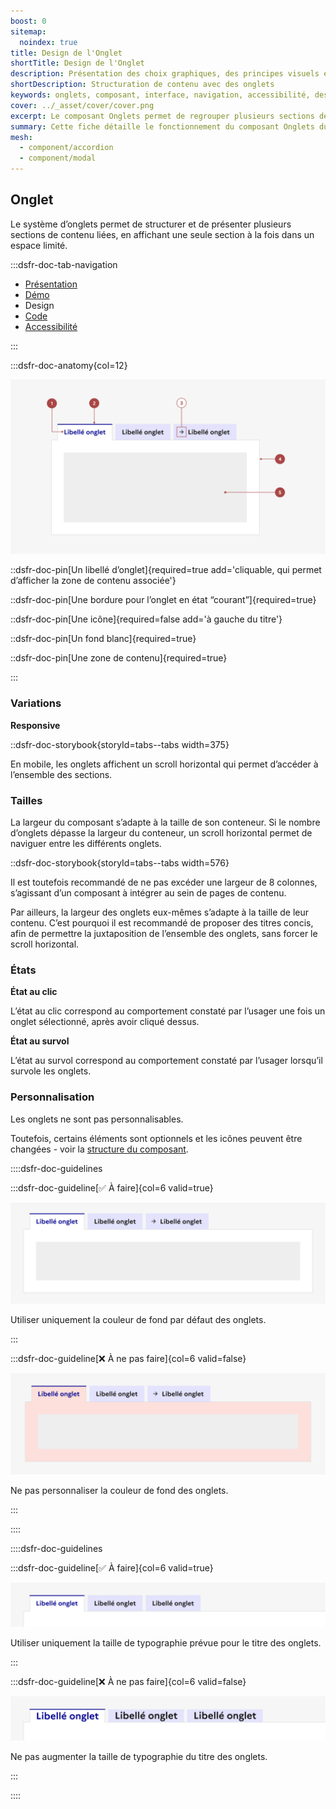 ```yaml
---
boost: 0
sitemap:
  noindex: true
title: Design de l'Onglet
shortTitle: Design de l'Onglet
description: Présentation des choix graphiques, des principes visuels et des variantes disponibles du composant Onglet.
shortDescription: Structuration de contenu avec des onglets
keywords: onglets, composant, interface, navigation, accessibilité, design système, UX, DSFR
cover: ../_asset/cover/cover.png
excerpt: Le composant Onglets permet de regrouper plusieurs sections de contenu dans un espace réduit en affichant une seule section à la fois. Il est utile pour simplifier la lecture et améliorer l’expérience utilisateur.
summary: Cette fiche détaille le fonctionnement du composant Onglets du design système de l’État. Elle décrit ses usages recommandés, ses règles d’intégration et d’accessibilité, ainsi que son comportement responsive. Le contenu est destiné aux équipes design et développement souhaitant structurer des interfaces avec plusieurs sections de contenu apparentées tout en maintenant une expérience claire et fluide.
mesh:
  - component/accordion
  - component/modal
---
```


## Onglet

Le système d’onglets permet de structurer et de présenter plusieurs sections de contenu liées, en affichant une seule section à la fois dans un espace limité.

:::dsfr-doc-tab-navigation

- [Présentation](../index.md)
- [Démo](../demo/index.md)
- Design
- [Code](../code/index.md)
- [Accessibilité](../accessibility/index.md)

:::

:::dsfr-doc-anatomy{col=12}

![Anatomie de l'onglet](../_asset/anatomy/anatomy-1.png)

::dsfr-doc-pin[Un libellé d’onglet]{required=true add='cliquable, qui permet d’afficher la zone de contenu associée'}

::dsfr-doc-pin[Une bordure pour l’onglet en état “courant”]{required=true}

::dsfr-doc-pin[Une icône]{required=false add='à gauche du titre'}

::dsfr-doc-pin[Un fond blanc]{required=true}

::dsfr-doc-pin[Une zone de contenu]{required=true}

:::

### Variations

**Responsive**

::dsfr-doc-storybook{storyId=tabs--tabs width=375}

En mobile, les onglets affichent un scroll horizontal qui permet d’accéder à l’ensemble des sections.

### Tailles

La largeur du composant s’adapte à la taille de son conteneur. Si le nombre d’onglets dépasse la largeur du conteneur, un scroll horizontal permet de naviguer entre les différents onglets.

::dsfr-doc-storybook{storyId=tabs--tabs width=576}

Il est toutefois recommandé de ne pas excéder une largeur de 8 colonnes, s’agissant d’un composant à intégrer au sein de pages de contenu.

Par ailleurs, la largeur des onglets eux-mêmes s’adapte à la taille de leur contenu. C’est pourquoi il est recommandé de proposer des titres concis, afin de permettre la juxtaposition de l’ensemble des onglets, sans forcer le scroll horizontal.

### États

**État au clic**

L’état au clic correspond au comportement constaté par l’usager une fois un onglet sélectionné, après avoir cliqué dessus.

**État au survol**

L’état au survol correspond au comportement constaté par l’usager lorsqu’il survole les onglets.

### Personnalisation

Les onglets ne sont pas personnalisables.

Toutefois, certains éléments sont optionnels et les icônes peuvent être changées - voir la [structure du composant](../../../../tab/_part/doc/index.md).

::::dsfr-doc-guidelines

:::dsfr-doc-guideline[✅ À faire]{col=6 valid=true}

![](../_asset/custom/do-1.png)

Utiliser uniquement la couleur de fond par défaut des onglets.

:::

:::dsfr-doc-guideline[❌ À ne pas faire]{col=6 valid=false}

![](../_asset/custom/dont-1.png)

Ne pas personnaliser la couleur de fond des onglets.

:::

::::

::::dsfr-doc-guidelines

:::dsfr-doc-guideline[✅ À faire]{col=6 valid=true}

![](../_asset/custom/do-2.png)

Utiliser uniquement la taille de typographie prévue pour le titre des onglets.

:::

:::dsfr-doc-guideline[❌ À ne pas faire]{col=6 valid=false}

![](../_asset/custom/dont-2.png)

Ne pas augmenter la taille de typographie du titre des onglets.

:::

::::
